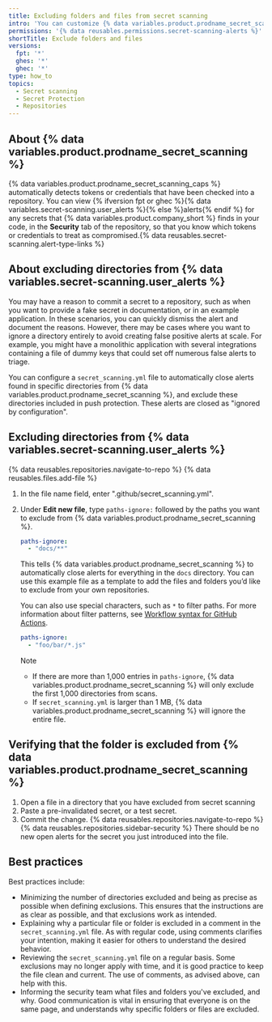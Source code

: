 ```yaml
---
title: Excluding folders and files from secret scanning
intro: 'You can customize {% data variables.product.prodname_secret_scanning %} to automatically close alerts for secrets found in specific directories or files by configuring a `secret_scanning.yml` file in your repository.'
permissions: '{% data reusables.permissions.secret-scanning-alerts %}'
shortTitle: Exclude folders and files
versions:
  fpt: '*'
  ghes: '*'
  ghec: '*'
type: how_to
topics:
  - Secret scanning
  - Secret Protection
  - Repositories
---
```


## About {% data variables.product.prodname_secret_scanning %}

{% data variables.product.prodname_secret_scanning_caps %} automatically detects tokens or credentials that have been checked into a repository. You can view {% ifversion fpt or ghec %}{% data variables.secret-scanning.user_alerts %}{% else %}alerts{% endif %} for any secrets that {% data variables.product.company_short %} finds in your code, in the **Security** tab of the repository, so that you know which tokens or credentials to treat as compromised.{% data reusables.secret-scanning.alert-type-links %}

## About excluding directories from {% data variables.secret-scanning.user_alerts %}

You may have a reason to commit a secret to a repository, such as when you want to provide a fake secret in documentation, or in an example application. In these scenarios, you can quickly dismiss the alert and document the reasons. However, there may be cases where you want to ignore a directory entirely to avoid creating false positive alerts at scale. For example, you might have a monolithic application with several integrations containing a file of dummy keys that could set off numerous false alerts to triage.

You can configure a `secret_scanning.yml` file to automatically close alerts found in specific directories from {% data variables.product.prodname_secret_scanning %}, and exclude these directories included in push protection. These alerts are closed as "ignored by configuration".

## Excluding directories from {% data variables.secret-scanning.user_alerts %}

{% data reusables.repositories.navigate-to-repo %}
{% data reusables.files.add-file %}
1. In the file name field, enter ".github/secret_scanning.yml".
1. Under **Edit new file**, type `paths-ignore:` followed by the paths you want to exclude from {% data variables.product.prodname_secret_scanning %}.

    ``` yaml copy
    paths-ignore:
      - "docs/**"
    ```

    This tells {% data variables.product.prodname_secret_scanning %} to automatically close alerts for everything in the `docs` directory. You can use this example file as a template to add the files and folders you’d like to exclude from your own repositories.

    You can also use special characters, such as `*` to filter paths. For more information about filter patterns, see [Workflow syntax for GitHub Actions](/actions/reference/workflow-syntax-for-github-actions#filter-pattern-cheat-sheet).

    ``` yaml copy
    paths-ignore:
      - "foo/bar/*.js"
    ```

    > [!NOTE]
    > * If there are more than 1,000 entries in `paths-ignore`, {% data variables.product.prodname_secret_scanning %} will only exclude the first 1,000 directories from scans.
    > * If `secret_scanning.yml` is larger than 1 MB, {% data variables.product.prodname_secret_scanning %} will ignore the entire file.

## Verifying that the folder is excluded from {% data variables.product.prodname_secret_scanning %}

1. Open a file in a directory that you have excluded from secret scanning
1. Paste a pre-invalidated secret, or a test secret.
1. Commit the change.
{% data reusables.repositories.navigate-to-repo %}
{% data reusables.repositories.sidebar-security %} There should be no new open alerts for the secret you just introduced into the file.

## Best practices

Best practices include:

* Minimizing the number of directories excluded and being as precise as possible when defining exclusions. This ensures that the instructions are as clear as possible, and that exclusions work as intended.
* Explaining why a particular file or folder is excluded in a comment in the `secret_scanning.yml` file. As with regular code, using comments clarifies your intention, making it easier for others to understand the desired behavior.
* Reviewing the `secret_scanning.yml` file on a regular basis. Some exclusions may no longer apply with time, and it is good practice to keep the file clean and current. The use of comments, as advised above, can help with this.
* Informing the security team what files and folders you've excluded, and why. Good communication is vital in ensuring that everyone is on the same page, and understands why specific folders or files are excluded.

